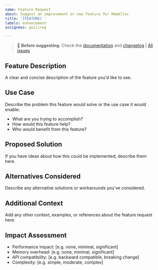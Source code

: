 ```yaml
---
name: Feature Request
about: Suggest an improvement or new feature for MemAlloc
title: '[FEATURE] '
labels: enhancement
assignees: guiiireg

---
```


> 📖 **Before suggesting**: Check the [documentation](../README.md) and [changelog](../CHANGELOG.md) | [All issues](https://github.com/guiiireg/MemAlloc/issues)

## Feature Description
A clear and concise description of the feature you'd like to see.

## Use Case
Describe the problem this feature would solve or the use case it would enable:
- What are you trying to accomplish?
- How would this feature help?
- Who would benefit from this feature?

## Proposed Solution
If you have ideas about how this could be implemented, describe them here.

## Alternatives Considered
Describe any alternative solutions or workarounds you've considered.

## Additional Context
Add any other context, examples, or references about the feature request here.

## Impact Assessment
- Performance impact: [e.g. none, minimal, significant]
- Memory overhead: [e.g. none, minimal, significant]
- API compatibility: [e.g. backward compatible, breaking change]
- Complexity: [e.g. simple, moderate, complex]
